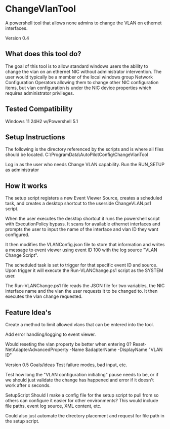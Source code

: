 # ChangeVlanTool
A powershell tool that allows none admins to change the VLAN on ethernet interfaces.


Version 0.4

## What does this tool do?

The goal of this tool is to allow standard windows users the ability to change the vlan on an ethernet NIC without administrator intervention. The user would typically be a member of the local windows group Network Configuration Operators allowing them to change other NIC configuration items, but vlan configuration is under the NIC device properties which requires administrator privileges.

## Tested Compatibility
Windows 11 24H2 w/Powershell 5.1

## Setup Instructions

The following is the directory referenced by the scripts and is where all files should be located.
C:\ProgramData\AutoPilotConfig\ChangeVlanTool

Log in as the user who needs Change VLAN capability. 
Run the RUN_SETUP as administrator

## How it works

The setup script registers a new Event Viewer Source, creates a scheduled task, and creates a 
desktop shortcut to the userside ChangeVLAN.ps1 script.

When the user executes the desktop shortcut it runs the powershell script with ExecutionPolicy bypass. 
It scans for available ethernet interfaces and prompts the user to input the name of the interface and vlan ID they want configured.

It then modifies the VLANConfig.json file to store that information and writes a message to 
event viewer using event ID 100 with the log source "VLAN Change Script".

The scheduled task is set to trigger for that specific event ID and source. Upon trigger it 
will execute the Run-VLANChange.ps1 script as the SYSTEM user.

The Run-VLANChange.ps1 file reads the JSON file for two variables, the NIC interface name and the 
vlan the user requests it to be changed to. It then executes the vlan change requested.

## Feature Idea's

Create a method to limit allowed vlans that can be entered into the tool.

Add error handling/logging to event viewer.

Would reseting the vlan property be better when entering 0?
Reset-NetAdapterAdvancedProperty -Name $adapterName -DisplayName "VLAN ID"

Version 0.5 Goals/ideas
Test failure modes, bad input, etc.

Test how long the "VLAN configuration initiating" pause needs to be, or if we should just validate 
the change has happened and error if it doesn't work after x seconds.

SetupScript
Should I make a config file for the setup script to pull from so others can configure it easier for other environments?
This would include file paths, event log source, XML content, etc.

Could also just automate the directory placement and request for file path in the setup script.
        



